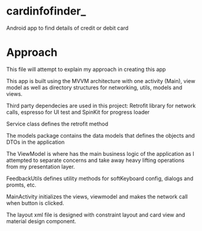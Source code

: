 # cardinfofinder_
Android app to find details of credit or debit card

# Approach
This file will attempt to explain my approach in creating this app

This app is built using the MVVM architecture with one activity (Main), view model as well as directory structures for networking, utils, models and views.

Third party dependecies are used in this project: Retrofit library for network calls, espresso for UI test and SpinKit for progress loader

Service class defines the retrofit method

The models package contains the data models that defines the objects and DTOs in the application

The ViewModel is where has the main business logic of the application as I attempted to separate concerns and take away heavy lifting operations from my presentation layer.

FeedbackUtils defines utility methods for softKeyboard config, dialogs and promts, etc.

MainActivity initializes the views, viewmodel and makes the network call when button is clicked. 

The layout xml file is designed with constraint layout and card view and material design component.
